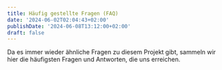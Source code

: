```yaml
---
title: Häufig gestellte Fragen (FAQ)
date: '2024-06-02T02:04:43+02:00'
publishDate: '2024-06-08T13:12:00+02:00'
draft: false
---
```


Da es immer wieder ähnliche Fragen zu diesem Projekt gibt, sammeln wir hier die
häufigsten Fragen und Antworten, die uns erreichen.
